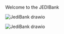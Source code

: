 Welcome to the JEDIBank

![JediBank drawio](https://github.com/user-attachments/assets/ee55f131-0049-4592-a035-1d80b0765594)

![JediBank drawio](https://github.com/user-attachments/assets/227892b3-ccc4-46a0-919a-d326948d7657)


